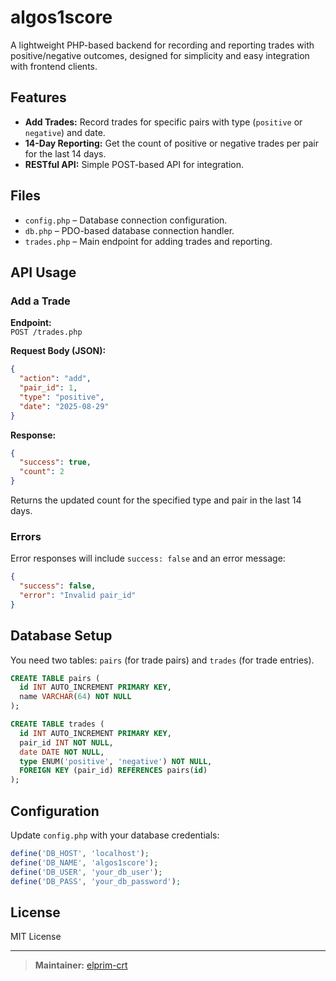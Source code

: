 # algos1score

A lightweight PHP-based backend for recording and reporting trades with positive/negative outcomes, designed for simplicity and easy integration with frontend clients.

## Features

- **Add Trades:** Record trades for specific pairs with type (`positive` or `negative`) and date.
- **14-Day Reporting:** Get the count of positive or negative trades per pair for the last 14 days.
- **RESTful API:** Simple POST-based API for integration.

## Files

- `config.php` – Database connection configuration.
- `db.php` – PDO-based database connection handler.
- `trades.php` – Main endpoint for adding trades and reporting.
  
## API Usage

### Add a Trade

**Endpoint:**  
`POST /trades.php`  

**Request Body (JSON):**
```json
{
  "action": "add",
  "pair_id": 1,
  "type": "positive",
  "date": "2025-08-29"
}
```

**Response:**
```json
{
  "success": true,
  "count": 2
}
```
Returns the updated count for the specified type and pair in the last 14 days.

### Errors

Error responses will include `success: false` and an error message:
```json
{
  "success": false,
  "error": "Invalid pair_id"
}
```

## Database Setup

You need two tables: `pairs` (for trade pairs) and `trades` (for trade entries).

```sql
CREATE TABLE pairs (
  id INT AUTO_INCREMENT PRIMARY KEY,
  name VARCHAR(64) NOT NULL
);

CREATE TABLE trades (
  id INT AUTO_INCREMENT PRIMARY KEY,
  pair_id INT NOT NULL,
  date DATE NOT NULL,
  type ENUM('positive', 'negative') NOT NULL,
  FOREIGN KEY (pair_id) REFERENCES pairs(id)
);
```

## Configuration

Update `config.php` with your database credentials:
```php
define('DB_HOST', 'localhost');
define('DB_NAME', 'algos1score');
define('DB_USER', 'your_db_user');
define('DB_PASS', 'your_db_password');
```

## License

MIT License

---

> **Maintainer:** [elprim-crt](https://github.com/elprim-crt)
